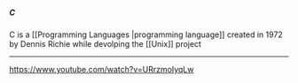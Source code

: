##### C
C is a [[Programming Languages |programming language]] created in 1972 by Dennis Richie while devolping the [[Unix]] project

---
https://www.youtube.com/watch?v=URrzmoIyqLw
